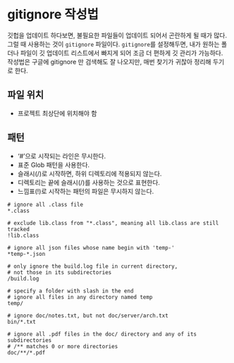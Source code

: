 # gitignore 작성법

깃헙을 업데이트 하다보면, 불필요한 파일들이 업데이트 되어서 곤란하게 될 때가 많다. 그럴 때 사용하는 것이 `gitignore` 파일이다. `gitignore`를 설정해두면, 내가 원하는 폴더나 파일이 깃 업데이트 리스트에서 빠지게 되어 조금 더 편하게 깃 관리가 가능하다. 작성법은 구글에 gitignore 만 검색해도 잘 나오지만, 매번 찾기가 귀찮아 정리해 두기로 한다.

## 파일 위치

- 프로젝트 최상단에 위치해야 함

## 패턴

- ‘#’으로 시작되는 라인은 무시한다.
- 표준 Glob 패턴을 사용한다.
- 슬래시(/)로 시작하면, 하위 디렉토리에 적용되지 않는다.
- 디렉토리는 끝에 슬래시(/)를 사용하는 것으로 표현한다.
- 느낌표(!)로 시작하는 패턴의 파일은 무시하지 않는다.

```markup
# ignore all .class file
*.class

# exclude lib.class from "*.class", meaning all lib.class are still tracked
!lib.class

# ignore all json files whose name begin with 'temp-'
*temp-*.json

# only ignore the build.log file in current directory, 
# not those in its subdirectories
/build.log

# specify a folder with slash in the end
# ignore all files in any directory named temp
temp/

# ignore doc/notes.txt, but not doc/server/arch.txt
bin/*.txt

# ignore all .pdf files in the doc/ directory and any of its subdirectories
# /** matches 0 or more directories
doc/**/*.pdf
```